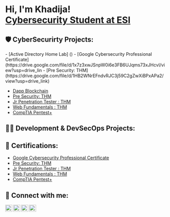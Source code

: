<h1>Hi, I'm Khadija! </br>
  <a href="https://www.linkedin.com/in/khadija-bouyoussef-ba7b95244/">Cybersecurity Student at ESI</a>

<h2>🛡️ CyberSecurirty Projects:</h2>
- [Active Directory Home Lab] ()
- [Google Cybersecurity Professional Certificate](https://drive.google.com/file/d/1x7z3xwJSnpW0i6e3FB6UJqms73xJHcvl/view?usp=drive_lin
- [Pre Security: THM](https://drive.google.com/file/d/1HB2WNrEFndvRJC3j59C2gZwXiBPxAPa2/view?usp=drive_link)


- [Dapp Blockchain](https://drive.google.com/file/d/1x7z3xwJSnpW0i6e3FB6UJqms73xJHcvl/view?usp=drive_link)
- [Pre Security: THM](https://drive.google.com/file/d/1HB2WNrEFndvRJC3j59C2gZwXiBPxAPa2/view?usp=drive_link)
- [Jr Penetration Tester : THM](https://drive.google.com/file/d/1CT9of14wanWHM6gNbmnKj5ibEsbvqtMX/view?usp=drive_link)
- [Web Fundamentals : THM](https://drive.google.com/file/d/1CT9of14wanWHM6gNbmnKj5ibEsbvqtMX/view?usp=drive_link)
- [CompTIA Pentest+ ](https://www.youtube.com/watch?v=E2MwRWxDBkA)



<h2>👨‍💻 Development & DevSecOps Projects: </h2>

<h2>📜 Certifications: </h2>

- [Google Cybersecurity Professional Certificate](https://drive.google.com/file/d/1x7z3xwJSnpW0i6e3FB6UJqms73xJHcvl/view?usp=drive_link)
- [Pre Security: THM](https://drive.google.com/file/d/1HB2WNrEFndvRJC3j59C2gZwXiBPxAPa2/view?usp=drive_link)
- [Jr Penetration Tester : THM](https://drive.google.com/file/d/1CT9of14wanWHM6gNbmnKj5ibEsbvqtMX/view?usp=drive_link)
- [Web Fundamentals : THM](https://drive.google.com/file/d/1CT9of14wanWHM6gNbmnKj5ibEsbvqtMX/view?usp=drive_link)
- [CompTIA Pentest+ ](https://www.youtube.com/watch?v=E2MwRWxDBkA)

<h2> 🤳 Connect with me:</h2>

[<img align="left" alt="JoshMadakor | YouTube" width="22px" src="https://cdn.jsdelivr.net/npm/simple-icons@v3/icons/youtube.svg" />][youtube]
[<img align="left" alt="JoshMadakor | Twitter" width="22px" src="https://cdn.jsdelivr.net/npm/simple-icons@v3/icons/twitter.svg" />][twitter]
[<img align="left" alt="JoshMadakor | LinkedIn" width="22px" src="https://cdn.jsdelivr.net/npm/simple-icons@v3/icons/linkedin.svg" />][linkedin]
[<img align="left" alt="JoshMadakor | Instagram" width="22px" src="https://cdn.jsdelivr.net/npm/simple-icons@v3/icons/instagram.svg" />][instagram]

[twitter]: https://twitter.com/joshmadakor
[youtube]: https://www.youtube.com/c/joshmadakor
[instagram]: https://www.instagram.com/joshmadakor/
[linkedin]: https://linkedin.com/in/joshmadakor

<!--
**joshmadakor1/joshmadakor1** is a ✨ _special_ ✨ repository because its `README.md` (this file) appears on your GitHub profile.

Here are some ideas to get you started:

- 🔭 I’m currently working on ...
- 🌱 I’m currently learning ...
- 👯 I’m looking to collaborate on ...
- 🤔 I’m looking for help with ...
- 💬 Ask me about ...
- 📫 How to reach me: ...
- 😄 Pronouns: ...
- ⚡ Fun fact: ...
-->

